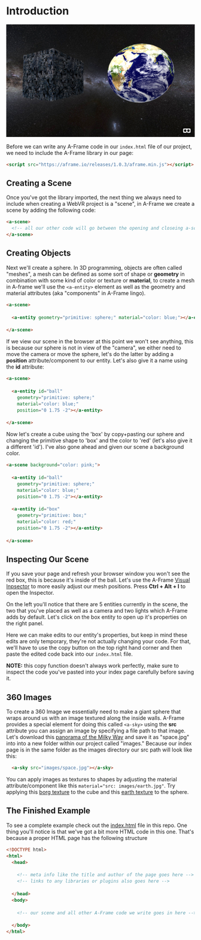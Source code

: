 # Introduction

![intro example](screenshot.png)

Before we can write any A-Frame code in our `index.html` file of our project, we need to include the A-Frame library in our page:

```html
<script src="https://aframe.io/releases/1.0.3/aframe.min.js"></script>
```

## Creating a Scene

Once you've got the library imported, the next thing we always need to include when creating a WebVR project is a "scene", in A-Frame we create a scene by adding the following code:
```html
<a-scene>
  <!-- all our other code will go between the opening and closeing a-scene tags -->
</a-scene>
```

## Creating Objects

Next we'll create a sphere. In 3D programming, objects are often called "meshes", a mesh can be defined as some sort of shape or **geometry** in combination with some kind of color or texture or **material**, to create a mesh in A-frame we'll use the `<a-entity>` element as well as the geometry and material attributes (aka "components" in A-Frame lingo).

```html
<a-scene>

  <a-entity geometry="primitive: sphere;" material="color: blue;"></a-entity>

</a-scene>
```

If we view our scene in the browser at this point we won't see anything, this is because our sphere is not in view of the "camera", we either need to move the camera or move the sphere, let's do the latter by adding a **position** attribute/component to our entity. Let's also give it a name using the **id** attribute:

```html
<a-scene>

  <a-entity id="ball"
    geometry="primitive: sphere;"
    material="color: blue;"
    position="0 1.75 -2"></a-entity>

</a-scene>
```

Now let's create a cube using the 'box' by copy+pasting our sphere and changing the primitive shape to 'box' and the color to 'red' (let's also give it a different 'id'). I've also gone ahead and given our scene a background color.

```html
<a-scene background="color: pink;">

  <a-entity id="ball"
    geometry="primitive: sphere;"
    material="color: blue;"
    position="0 1.75 -2"></a-entity>

  <a-entity id="box"
    geometry="primitive: box;"
    material="color: red;"
    position="0 1.75 -2"></a-entity>

</a-scene>
```

## Inspecting Our Scene

If you save your page and refresh your browser window you won't see the red box, this is because it's inside of the ball. Let's use the A-Frame [Visual Inpsector](https://aframe.io/docs/0.9.0/introduction/visual-inspector-and-dev-tools.html) to more easily adjust our mesh positions. Press **Ctrl + Alt + I** to open the Inspector.

On the left you'll notice that there are 5 entities currently in the scene, the two that you've placed as well as a camera and two lights which A-Frame adds by default. Let's click on the box entity to open up it's properties on the right panel.

Here we can make edits to our entity's properties, but keep in mind these edits are only temporary, they're not actually changing your code. For that, we'll have to use the copy button on the top right hand corner and then paste the edited code back into our `index.html` file.

**NOTE:** this copy function doesn't always work perfectly, make sure to inspect the code you've pasted into your index page carefully before saving it.


## 360 Images

To create a 360 Image we essentially need to make a giant sphere that wraps around us with an image textured along the inside walls. A-Frame provides a special element for doing this called `<a-sky>` using the **src** attribute you can assign an image by specifying a file path to that image. Let's download this [panorama of the Milky Way](https://raw.githubusercontent.com/nbriz/webvr-workshop/master/intro/images/space.jpg) and save it as "space.jpg" into into a new folder within our project called "images." Because our index page is in the same folder as the images directory our src path will look like this:

```html
  <a-sky src="images/space.jpg"></a-sky>
```

You can apply images as textures to shapes by adjusting the material attribute/component like this `material="src: images/earth.jpg"`. Try applying this [borg texture](https://raw.githubusercontent.com/nbriz/webvr-workshop/master/intro/images/borg.jpg) to the cube and this [earth texture](https://raw.githubusercontent.com/nbriz/webvr-workshop/master/intro/images/earth.jpg) to the sphere.

## The Finished Example

To see a complete example check out the [index.html](index.html) file in this repo. One thing you'll notice is that we've got a bit more HTML code in this one. That's because a proper HTML page has the following structure

```HTML
<!DOCTYPE html>
<html>
  <head>

    <!-- meta info like the title and author of the page goes here -->
    <!-- links to any libraries or plugins also goes here -->

  </head>
  <body>

    <!-- our scene and all other A-Frame code we write goes in here -->

  </body>
</html>

```
